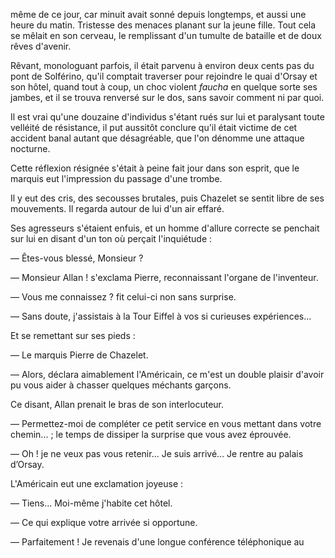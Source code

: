 même de ce jour, car minuit avait sonné depuis longtemps, et aussi une
heure du matin. Tristesse des menaces planant sur la jeune fille. Tout cela
se mêlait en son cerveau, le remplissant d'un tumulte de bataille et de
doux rêves d'avenir.

Rêvant, monologuant parfois, il était parvenu à environ deux cents pas du pont de Solférino, qu'il comptait traverser pour rejoindre le quai d'Orsay
et son hôtel, quand tout à coup, un choc violent _faucha_ en quelque sorte
ses jambes, et il se trouva renversé sur le dos, sans savoir comment ni par
quoi.

Il est vrai qu'une douzaine d'individus s'étant rués sur lui et paralysant
toute velléité de résistance, il put aussitôt conclure qu'il était victime de cet accident banal autant que désagréable, que l'on dénomme une attaque nocturne.

Cette réflexion résignée s'était à peine fait jour dans son esprit, que le
marquis eut l'impression du passage d'une trombe.

Il y eut des cris, des secousses brutales, puis Chazelet se sentit libre de
ses mouvements. Il regarda autour de lui d'un air effaré.

Ses agresseurs s'étaient enfuis, et un homme d'allure correcte se penchait
sur lui en disant d'un ton où perçait l'inquiétude :

— Êtes-vous blessé, Monsieur ?

— Monsieur Allan ! s'exclama Pierre, reconnaissant l'organe de l'inventeur.

— Vous me connaissez ? fit celui-ci non sans surprise.

— Sans doute, j'assistais à la Tour Eiffel à vos si curieuses expériences...

Et se remettant sur ses pieds :

— Le marquis Pierre de Chazelet.

— Alors, déclara aimablement l'Américain, ce m'est un double plaisir d'avoir pu vous aider à chasser quelques méchants garçons.

Ce disant, Allan prenait le bras de son interlocuteur.

— Permettez-moi de compléter ce petit service en vous mettant dans votre
chemin... ; le temps de dissiper la surprise que vous avez éprouvée.

— Oh ! je ne veux pas vous retenir... Je suis arrivé... Je rentre au palais
d’Orsay.

L'Américain eut une exclamation joyeuse :

— Tiens... Moi-même j'habite cet hôtel.

— Ce qui explique votre arrivée si opportune.

— Parfaitement ! Je revenais d'une longue conférence téléphonique au
